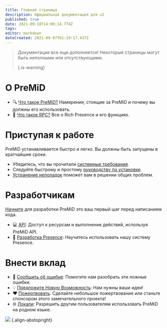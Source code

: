 ```yaml
---
title: Главная страница
description: Официальная документация для v2
published: true
date: 2021-09-18T14:09:24.774Z
tags: 
editor: markdown
dateCreated: 2021-09-07T01:19:17.437Z
---
```


> Документация все еще дополняется! Некоторые страницы могут быть неполными или отсутствующими. 
> 
> {.is-warning}

# О PreMiD
- :mag: [Что такое PreMiD?](/about) Намерения, стоящие за PreMiD и почему вы должны его использовать.
- :link: [Что такое RPC?](https://discordapp.com/rich-presence) Все о Rich Presence и его функциях.

# Приступая к работе

PreMiD устанавливается быстро и легко. Вы должны быть запущены в кратчайшие сроки.

- Убедитесь, что вы прочитали [системные требования](/install/requirements).
- Следуйте быстрому и простому [руководству по установке](/install).
- [Устранение неполадок](/troubleshooting) поможет вам в решении общих проблем.

# Разработчикам

[Начните](/dev) для разработки PreMiD это ваш первый шаг перед написанием кода.

- :computer: [API](/dev/api): Доступ к ресурсам и выполнение действий, используя PreMiD API.
- :wrench: [Разработка Presence](/dev/presence): Научитесь использовать нашу систему Presence.

# Внести вклад
- :bug: [Сообщить об ошибке](https://github.com/PreMiD): Помогите нам разобрать эти ложные ошибки.
- :bulb: [Предложите Новую Возможность](https://discord.premid.app/): Нам нужны ваши идеи!
- :heart: [Пожертвовать](https://www.patreon.com/Timeraa): Сделайте небольшое пожертвование или станьте спонсором этого замечательного проекта!
- :globe_with_meridians: [Локали](https://translate.premid.app): Разрешить другим пользователям использовать PreMiD на родном языке.

![](https://beta.premid.app/img/logo.2b414dc2.gif) {.align-abstopright}